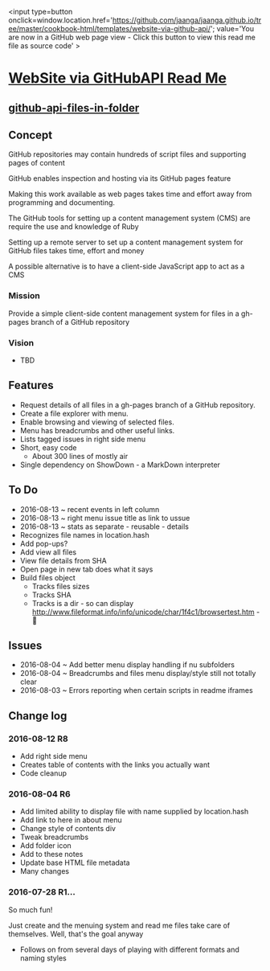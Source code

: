 <span style=display:none; >[You are now in a GitHub source code view - click this link to view Read Me file as a web page]
( https://jaanga.github.io/cookbook-html/templates/website-via-github-api/#readme.md "View file as a web page." ) </span>
<input type=button onclick=window.location.href='https://github.com/jaanga/jaanga.github.io/tree/master/cookbook-html/templates/website-via-github-api/'; 
value='You are now in a GitHub web page view - Click this button to view this read me file as source code' >


[WebSite via GitHubAPI Read Me]( https://jaanga.github.io/cookbook-html/templates/website-via-github-api/website-via-github-api-r1.html#readme.md )
===

## [github-api-files-in-folder]( https://jaanga.github.io/cookbook-html/templates/website-via-github-api/ )


## Concept

GitHub repositories may contain hundreds of script files and supporting pages of content

GitHub enables inspection and hosting via its GitHub pages feature

Making this work available as web pages takes time and effort away from programming and documenting.

The GitHub tools for setting up a content management system (CMS) are require the use and knowledge of Ruby

Setting up a remote server to set up a content management system for GitHub files takes time, effort and money 

A possible alternative is to have a client-side JavaScript app to act as a CMS


### Mission

Provide a simple client-side content management system for files in a gh-pages branch of a GitHub repository

### Vision 

* TBD


## Features


* Request details of all files in a gh-pages branch of a GitHub repository.
* Create a file explorer with menu. 
* Enable browsing and viewing of selected files.
* Menu has breadcrumbs and other useful links. 
* Lists tagged issues in right side menu
* Short, easy code
	* About 300 lines of mostly air
* Single dependency on ShowDown - a MarkDown interpreter



## To Do

* 2016-08-13 ~ recent events in left column
* 2016-08-13 ~ right menu issue title as link to ussue
* 2016-08-13 ~ stats as separate - reusable  - details
* Recognizes file names in location.hash
* Add pop-ups?
* Add view all files
* View file details from SHA
* Open page in new tab does what it says
* Build files object
	* Tracks files sizes
	* Tracks SHA
	* Tracks is a dir - so can display http://www.fileformat.info/info/unicode/char/1f4c1/browsertest.htm - 📁


## Issues

* 2016-08-04 ~ Add better menu display handling if nu subfolders 
* 2016-08-04 ~ Breadcrumbs and files menu display/style still not totally clear
* 2016-08-03 ~ Errors reporting when certain scripts in readme iframes

## Change log

### 2016-08-12 R8

* Add right side menu
* Creates table of contents with the links you actually want
* Code cleanup


### 2016-08-04 R6

* Add limited ability to display file with name supplied by location.hash
* Add link to here in about menu
* Change style of contents div
* Tweak breadcrumbs
* Add folder icon
* Add to these notes
* Update base HTML file metadata
* Many changes

### 2016-07-28 R1...

So much fun!

Just create and the menuing system and read me files take care of themselves.
Well, that's the goal anyway


* Follows on from several days of playing with different formats and naming styles

